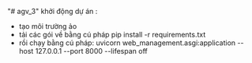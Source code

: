 "# agv_3" 
khởi động dự án : 
- tạo môi trường ảo
- tải các gói về bằng cú pháp pip install -r requirements.txt
- rồi chạy bằng cú pháp: uvicorn web_management.asgi:application --host 127.0.0.1 --port 8000 --lifespan off
